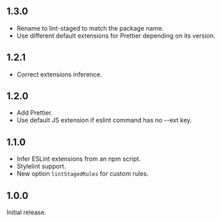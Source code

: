 ## 1.3.0

* Rename to lint-staged to match the package name.
* Use different default extensions for Prettier depending on its version.

## 1.2.1

* Correct extensions inference.

## 1.2.0

* Add Prettier.
* Use default JS extension if eslint command has no --ext key.

## 1.1.0

* Infer ESLint extensions from an npm script.
* Stylelint support.
* New option `lintStagedRules` for custom rules.

## 1.0.0

Initial release.
